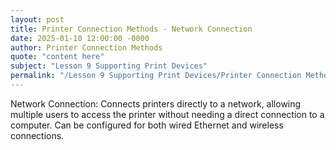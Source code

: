 ```yaml
---
layout: post
title: Printer Connection Methods - Network Connection
date: 2025-01-10 12:00:00 -0000
author: Printer Connection Methods
quote: "content here"
subject: "Lesson 9 Supporting Print Devices"
permalink: "/Lesson 9 Supporting Print Devices/Printer Connection Methods/Printer Connection Methods - Network Connection"
---
```


Network Connection: Connects printers directly to a network, allowing multiple users to access the printer without needing a direct connection to a computer. Can be configured for both wired Ethernet and wireless connections.
